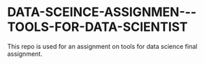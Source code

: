 # DATA-SCEINCE-ASSIGNMEN---TOOLS-FOR-DATA-SCIENTIST
This repo is used for an assignment on tools for data science final assignment. 
